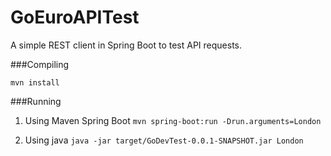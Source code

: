 # GoEuroAPITest
A simple REST client in Spring Boot to test API requests.

###Compiling

`mvn install`

###Running

1. Using Maven Spring Boot
`mvn spring-boot:run -Drun.arguments=London`

2. Using java
`java -jar target/GoDevTest-0.0.1-SNAPSHOT.jar London`

